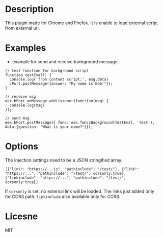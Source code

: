 # Description

This plugin made for Chrome and Firefox. It is enable to load external script from extarnal url.

# Examples

* example for send and receive background message
```
// test function for background script
function testEval() {
  console.log('from content script:', msg.data)
  cPort.postMessage({answer: "My name is Bob!"});
}

// receive msg
eex.bPort.onMessage.addListener(function(msg) {
  console.log(msg)
});

// send msg
eex.bPort.postMessage({ func: eex.func2Background(testEval, 'test'), data:{question: "What is your name?"}});
```

# Options

The injection settings need to be a JSON stringified array.

```
[{"link": "https://...js", "pathinclude": "/test/"}, {"link": "https://...", "pathinclude": "/test/", corsonly:true}, {"linkinclude": "https://...", "pathinclude": "/test/", corsonly:true}]
```

If `corsonly` is set, no external link will be loaded. The links just added only for CORS path. `linkinclude` also available only for CORS. 

# Licesne

MIT

